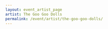 ```yaml
---
layout: event_artist_page
artist: The Goo Goo Dolls
permalink: /event/artist/the-goo-goo-dolls/
---
```



